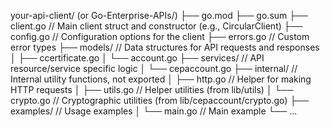 your-api-client/ (or Go-Enterprise-APIs/)
├── go.mod
├── go.sum
├── client.go               // Main client struct and constructor (e.g., CircularClient)
├── config.go               // Configuration options for the client
├── errors.go               // Custom error types
├── models/                 // Data structures for API requests and responses
│   ├── ccertificate.go
│   └── account.go
├── services/               // API resource/service specific logic
│   └── cepaccount.go
├── internal/               // Internal utility functions, not exported
│   ├── http.go             // Helper for making HTTP requests
│   ├── utils.go            // Helper utilities (from lib/utils)
│   └── crypto.go           // Cryptographic utilities (from lib/cepaccount/crypto.go)
├── examples/               // Usage examples
│   └── main.go             // Main example
└── ...
